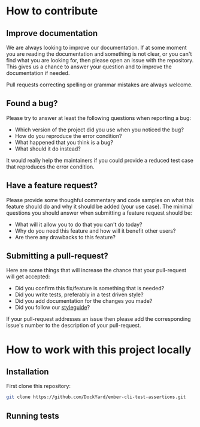 # How to contribute

## Improve documentation

We are always looking to improve our documentation. If at some moment you are
reading the documentation and something is not clear, or you can't find what you
are looking for, then please open an issue with the repository. This gives us a
chance to answer your question and to improve the documentation if needed.

Pull requests correcting spelling or grammar mistakes are always welcome.

## Found a bug?

Please try to answer at least the following questions when reporting a bug:

 - Which version of the project did you use when you noticed the bug?
 - How do you reproduce the error condition?
 - What happened that you think is a bug?
 - What should it do instead?

It would really help the maintainers if you could provide a reduced test case
that reproduces the error condition.

## Have a feature request?

Please provide some thoughful commentary and code samples on what this feature
should do and why it should be added (your use case). The minimal questions you
should answer when submitting a feature request should be:

 - What will it allow you to do that you can't do today?
 - Why do you need this feature and how will it benefit other users?
 - Are there any drawbacks to this feature?

## Submitting a pull-request?

Here are some things that will increase the chance that your pull-request will
get accepted:
 - Did you confirm this fix/feature is something that is needed?
 - Did you write tests, preferably in a test driven style?
 - Did you add documentation for the changes you made?
 - Did you follow our [styleguide](https://github.com/dockyard/styleguides)?

If your pull-request addresses an issue then please add the corresponding
issue's number to the description of your pull-request.

# How to work with this project locally

## Installation

First clone this repository:

```sh
git clone https://github.com/DockYard/ember-cli-test-assertions.git
```

<!-- Add further details on how to install the project here -->

## Running tests

<!-- Tell the user how to run the tests of your project -->
